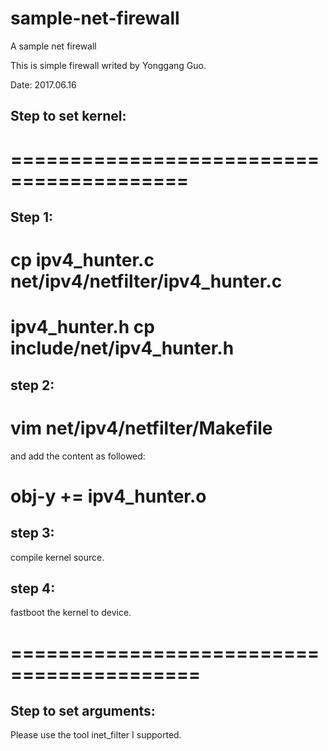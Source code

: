 # sample-net-firewall
A sample net firewall

This is simple firewall writed by Yonggang Guo.

Date: 2017.06.16

## Step to set kernel:
# =========================================
## Step 1:
# cp ipv4_hunter.c net/ipv4/netfilter/ipv4_hunter.c
# ipv4_hunter.h cp include/net/ipv4_hunter.h

## step 2:
# vim net/ipv4/netfilter/Makefile

and add the content as followed:
# obj-y += ipv4_hunter.o

## step 3:
compile kernel source.

## step 4:
fastboot the kernel to device.
# ==========================================


## Step to set arguments:
Please use the tool inet_filter I supported.
